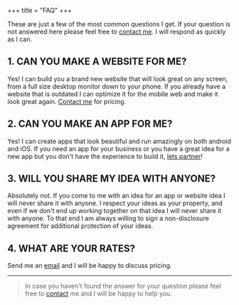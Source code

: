 +++
title = "FAQ"
+++

These are just a few of the most common questions I get. If your question is not answered here please feel free to [contact me](/contact/). I will respond as quickly as I can.

## 1. CAN YOU MAKE A WEBSITE FOR ME?

Yes! I can build you a brand new website that will look great on any screen, from a full size desktop monitor down to your phone. If you already have a website that is outdated I can optimize it for the mobile web and make it look great again. [Contact me](/contact/) for pricing.

## 2. CAN YOU MAKE AN APP FOR ME?

Yes! I can create apps that look beautiful and run amazingly on both android and iOS. If you need an app for your business or you have a great idea for a new app but you don't have the experience to build it, [lets partner](/contact/)!

## 3. WILL YOU SHARE MY IDEA WITH ANYONE?

Absolutely not. If you come to me with an idea for an app or website idea I will never share it with anyone. I respect your ideas as your property, and even if we don't end up working together on that idea I will never share it with anyone. To that end I am always willing to sign a non-disclosure agreement for additional protection of your ideas.

## 4. WHAT ARE YOUR RATES?

Send me an [email](/contact/) and I will be happy to discuss pricing.

---

> In case you haven't found the answer for your question please feel free to [contact](/contact/) me and I will be happy to help you.

